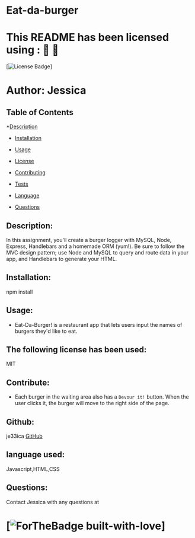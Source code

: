 # Eat-da-burger

# This README has been licensed using : :hamburger: :fries:

[![License Badge](https://img.shields.io/static/v1?label=License&message=MIT&color=blue)]

# Author: Jessica

## Table of Contents

\*[Description](#description)

- [Installation](#instalation)
- [Usage](#usage)

- [License](#license)

- [Contributing](#contributing)
- [Tests](#tests)

- [Language](#language)

- [Questions](#questions)

## Description:

In this assignment, you'll create a burger logger with MySQL, Node, Express, Handlebars and a homemade ORM (yum!). Be sure to follow the MVC design pattern; use Node and MySQL to query and route data in your app, and Handlebars to generate your HTML.

## Installation:

npm install

## Usage:

- Eat-Da-Burger! is a restaurant app that lets users input the names of burgers they'd like to eat.

## The following license has been used:

MIT

## Contribute:

- Each burger in the waiting area also has a `Devour it!` button. When the user clicks it, the burger will move to the right side of the page.

## Github:

je33ica
[GitHub](https://github.com/je33ica)

## language used:

Javascript,HTML,CSS

## Questions:

Contact Jessica with any questions at

# [![ForTheBadge built-with-love](https://ForTheBadge.com/images/badges/built-with-love.svg)]
